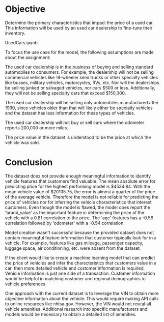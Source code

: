 # Objective
Determine the primary characteristics that impact the price of a used car. This information will be used by an used car dealership to fine-tune their inventory.

UsedCars.ipynb

To focus the use case for the model, the following assumptions are made about the assignment:

The used car dealership is in the business of buying and selling standard automobiles to consumers. For example, the dealership will not be selling commercial vehicles like 18-wheeler semi trucks or other specialty vehicles like busses, military vehicles, motorcycles, RVs, etc. Nor will the dealerships be selling junked or salvaged vehicles, nor cars $500 or less. Additionally, they will not be selling specialty cars that exceed $150,000.

The used car dealership will be selling only automobiles manufactured after 1990, since vehicles older than that will likely either be specialty vehicles and the dataset has less information for these types of vehicles.

The used car dealership will not buy or sell cars where the odometer reports 200,000 or more miles.

The price value in the dataset is understood to be the price at which the vehicle was sold.

# Conclusion
The dataset does not provide enough meaningful information to identify vehicle features that customers find valuable. The mean absolute error for predicting price for the highest performing model is $4534.84. With the mean vehicle value of $20105.75, the error is almost a quarter of the price of the average vehicle. Therefore the model is not reliable for predicting the price of vehicles nor for inferring the vehicle characteristics that interest customers. Even though the model is flawed, the model does report the 'brand_value' as the important feature in determining the price of the vehicle with a 0.81 correlation to the price. The 'age' features has a -0.56 correlation followed by 'odometer' with a -0.54 correlation.

Model creation wasn't successful because the provided dataset does not contain meaningful feature information that customer typically look for in a vehicle. For example, features like gas mileage, passenger capacity, luggage space, air conditioning, etc. were absent from the dataset.

If the client would like to create a machine learning model that can predict the price of vehicles and infer the characteristics that customers value in a car, then more detailed vehicle and customer information is required. Vehicle information is just one side of a transaction. Customer information would be helpful in matching customer and regional demographics to vehicle preferences.

One approach with the current dataset is to leverage the VIN to obtain more objective information about the vehicle. This would require making API calls to online resources like nhtsa.gov. However, the VIN would not reveal all vehicle amenities. Additional research into specific manufacturers and models would be necessary to obtain a detailed list of amenities.
